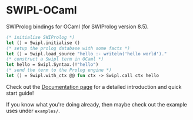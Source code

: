 # SWIPL-OCaml 

SWIProlog bindings for OCaml (for SWIProlog version 8.5).

```ocaml
(* initialise SWIProlog *)
let () = Swipl.initialise ()
(* setup the prolog database with some facts *)
let () = Swipl.load_source "hello :- writeln('hello world')."
(* construct a Swipl term in OCaml *)
let hello = Swipl.Syntax.(!"hello")
(* send the term to the Prolog engine *)
let () = Swipl.with_ctx @@ fun ctx -> Swipl.call ctx hello
```

Check out the [Documentation page](https://gopiandcode.github.io/SWIPL-OCaml/swipl/index.html) for a detailed introduction and quick start guide! 

If you know what you're doing already, then maybe check out the
example uses under `examples/`.
